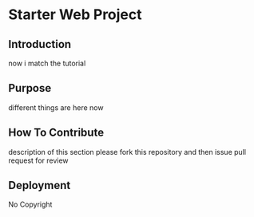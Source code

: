 # Starter Web Project

## Introduction
now i match the tutorial
## Purpose
different things are here now
## How To Contribute
 description of this section
 please fork this repository and then issue pull request for review
## Deployment
No Copyright
